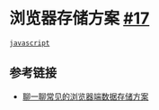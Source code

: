 # 浏览器存储方案 [#17](https://github.com/vhxubo/blog/issues/17)

[`javascript`](https://github.com/vhxubo/blog/issues?q=label:javascript)

## 参考链接

- [聊一聊常见的浏览器端数据存储方案](https://juejin.cn/post/6844904193694646280)